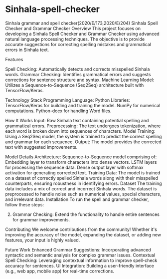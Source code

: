 # Sinhala-spell-checker
Sinhala grammar and spell checker(2020/E/173,2020/E/204)
Sinhala Spell Checker and Grammar Checker
Overview
This project focuses on developing a Sinhala Spell Checker and Grammar Checker using advanced natural language processing techniques. The objective is to provide accurate suggestions for correcting spelling mistakes and grammatical errors in Sinhala text.

Features

Spell Checking: Automatically detects and corrects misspelled Sinhala words.
Grammar Checking: Identifies grammatical errors and suggests corrections for sentence structure and syntax.
Machine Learning Model: Utilizes a Sequence-to-Sequence (Seq2Seq) architecture built with TensorFlow/Keras.

Technology Stack
Programming Language: Python
Libraries:
TensorFlow/Keras for building and training the model.
NumPy for numerical computations.
Python-docx for handling Word files.

How It Works
Input: Raw Sinhala text containing potential spelling and grammatical errors.
Preprocessing: The text undergoes tokenization, where each word is broken down into sequences of characters.
Model Training: Using a Seq2Seq model, the system is trained to predict the correct spelling and grammar for each sequence.
Output: The model provides the corrected text with suggested improvements.

Model Details
Architecture: Sequence-to-Sequence model comprising of:
Embedding layer to transform characters into dense vectors.
LSTM layers for processing the sequence data.
Dense output layer with softmax activation for generating corrected text.
Training Data: The model is trained on a dataset of correctly spelled Sinhala words along with their misspelled counterparts, ensuring robustness in identifying errors.
Dataset
The training data includes a mix of correct and incorrect Sinhala words.
The dataset is preprocessed to handle noise such as numerical values, special characters, and irrelevant data.
Installation
To run the spell and grammar checker, follow these steps:



2. Grammar Checking:
Extend the functionality to handle entire sentences for grammar improvements.

Contributing
We welcome contributions from the community! Whether it's improving the accuracy of the model, expanding the dataset, or adding new features, your input is highly valued.

Future Work
Enhanced Grammar Suggestions: Incorporating advanced syntactic and semantic analysis for complex grammar issues.
Contextual Spell Checking: Leveraging contextual information to improve spell-check accuracy for sentences.
UI Integration: Building a user-friendly interface (e.g., web app, mobile app) for real-time corrections.
